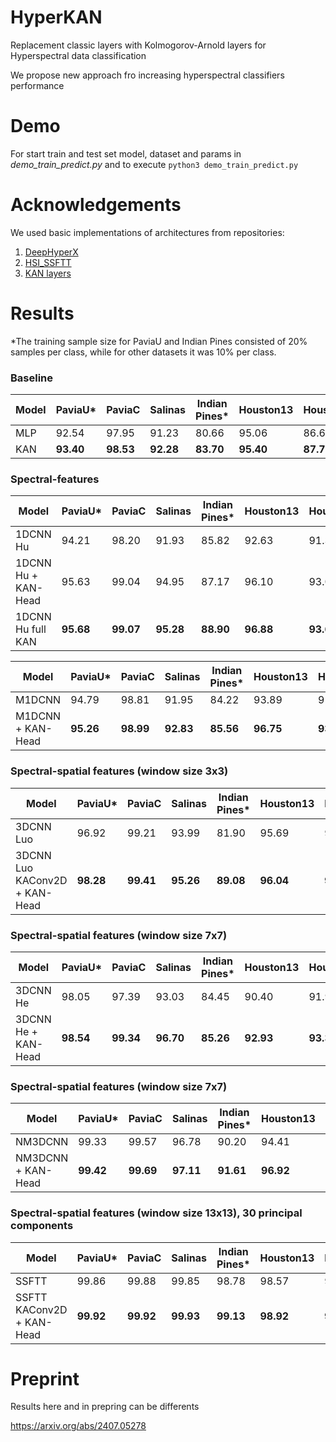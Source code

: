 # HyperKAN
Replacement classic layers with Kolmogorov-Arnold layers for Hyperspectral data classification

We propose new approach fro increasing hyperspectral classifiers performance

# Demo

For start train and test set model, dataset and params in _demo_train_predict.py_ and to execute `python3 demo_train_predict.py`

# Acknowledgements
We used basic implementations of architectures from repositories:

1) [DeepHyperX](https://github.com/nshaud/DeepHyperX)
2) [HSI_SSFTT](https://github.com/zgr6010/HSI_SSFTT)
3) [KAN layers](https://github.com/IvanDrokin/torch-conv-kan)

# Results

*The training sample size for PaviaU and Indian Pines consisted of 20% samples per class, while for other datasets it was 10% per
class.

### Baseline 

|Model | PaviaU* | PaviaC | Salinas | Indian Pines* | Houston13 | Houston18 | KSC |
|------|---------|--------|---------|---------------|-----------|-----------|-----|
|MLP|	92.54     |	97.95     |	91.23   |	80.66	    | 95.06	    | 86.62     |	81.84     |
|KAN| **93.40** |	**98.53**	|**92.28**|	**83.70**	| **95.40**	| **87.70**	| **88.65** |

### Spectral-features

|Model | PaviaU* | PaviaC | Salinas | Indian Pines* | Houston13 | Houston18 | KSC |
|------|---------|--------|---------|---------------|-----------|-----------|-----|
|1DCNN Hu           |	94.21	|98.20	|91.93	|85.82	|92.63	|91.32	|84.87|
|1DCNN Hu + KAN-Head|	95.63 |	99.04	|94.95	|87.17	|96.10	|93.00	|88.95|
|1DCNN Hu full KAN  |**95.68**|	**99.07**|	**95.28**|	**88.90**	|**96.88**|	**93.63**	|**90.91**|

|Model | PaviaU* | PaviaC | Salinas | Indian Pines* | Houston13 | Houston18 | KSC |
|------|---------|--------|---------|---------------|-----------|-----------|-----|
M1DCNN	          |94.79	|98.81	|91.95	|84.22	|93.89	|91.90	|85.67|
M1DCNN + KAN-Head |	**95.26**	| **98.99** |	**92.83** |	**85.56** |	**96.75** |	**93.86** |	**91.12** |


### Spectral-spatial features (window size 3x3)

|Model | PaviaU* | PaviaC | Salinas | Indian Pines* | Houston13 | Houston18 | KSC |
|------|---------|--------|---------|---------------|-----------|-----------|-----|
3DCNN Luo                    |	96.92 |	99.21 |	93.99	|81.90	|95.69	|92.45	|87.37|
3DCNN Luo KAConv2D + KAN-Head| 	**98.28**	| **99.41**	| **95.26**	| **89.08**	| **96.04**	| **93.99**	| **88.80** |

### Spectral-spatial features (window size 7x7)

|Model | PaviaU* | PaviaC | Salinas | Indian Pines* | Houston13 | Houston18 | KSC |
|------|---------|--------|---------|---------------|-----------|-----------|-----|
3DCNN He           |	98.05 |	97.39	| 93.03 |	84.45	| 90.40 | 	91.98|	88.87|
3DCNN He + KAN-Head|	**98.54** |	**99.34** |	**96.70**	| **85.26**	| **92.93**	| **93.39**	| **89.65** |

### Spectral-spatial features (window size 7x7)

|Model | PaviaU* | PaviaC | Salinas | Indian Pines* | Houston13 | Houston18 | KSC |
|------|---------|--------|---------|---------------|-----------|-----------|-----|
NM3DCNN            |	99.33	|99.57 |	96.78 |	90.20 |	94.41 |	95.53 |	86.61 |
NM3DCNN + KAN-Head |	**99.42** |	**99.69** |	**97.11** |	**91.61** | **96.92** |	**95.63** |	**92.01**|

### Spectral-spatial features (window size 13x13), 30 principal components

|Model | PaviaU* | PaviaC | Salinas | Indian Pines* | Houston13 | Houston18 | KSC |
|------|---------|--------|---------|---------------|-----------|-----------|-----|
SSFTT                     |	99.86 |	99.88	| 99.85 |	98.78 |	98.57 |	96.22 |	95.45 |
SSFTT KAConv2D + KAN-Head | 	**99.92** |	**99.92** |	**99.93** |	**99.13** | **98.92**	| **96.55** | **97.34** |


# Preprint

Results here and in prepring can be differents

https://arxiv.org/abs/2407.05278

